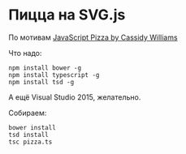 ﻿Пицца на SVG.js
===============

По мотивам [JavaScript Pizza by Cassidy Williams](https://github.com/cassidoo/javascript-pizza)

Что надо:

```
npm install bower -g
npm install typescript -g
npm install tsd -g
```

А ещё Visual Studio 2015, желательно.

Собираем:

```
bower install
tsd install
tsc pizza.ts
```
